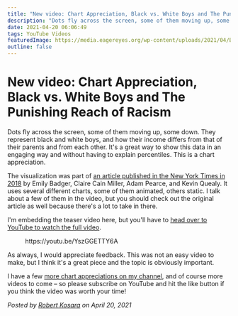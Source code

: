 ```yaml
---
title: "New video: Chart Appreciation, Black vs. White Boys and The Punishing Reach of Racism"
description: "Dots fly across the screen, some of them moving up, some down. They represent black and white boys, and how their income differs from that of their parents and from each other. It's a great way to show this data in an engaging way and without having to explain percentiles. This is a chart appreciation."
date: 2021-04-20 06:06:49
tags: YouTube Videos
featuredImage: https://media.eagereyes.org/wp-content/uploads/2021/04/Black-and-White-Boys-Thumb.jpeg
outline: false
---
```


# New video: Chart Appreciation, Black vs. White Boys and The Punishing Reach of Racism

Dots fly across the screen, some of them moving up, some down. They represent black and white boys, and how their income differs from that of their parents and from each other. It's a great way to show this data in an engaging way and without having to explain percentiles. This is a chart appreciation.

The visualization was part of <a href="https://www.nytimes.com/interactive/2018/03/19/upshot/race-class-white-and-black-men.html">an article published in the New York Times in 2018</a> by Emily Badger, Claire Cain Miller, Adam Pearce, and Kevin Quealy. It uses several different charts, some of them animated, others static. I talk about a few of them in the video, but you should check out the original article as well because there's a lot to take in there.

I'm embedding the teaser video here, but you'll have to <a href="https://youtu.be/VDXCYV7sbmw">head over to YouTube to watch the full video</a>.

<figure class="wp-block-embed is-type-video is-provider-youtube wp-block-embed-youtube wp-embed-aspect-16-9 wp-has-aspect-ratio"><div class="wp-block-embed__wrapper">
https://youtu.be/YszGGETTY6A
</div></figure>

As always, I would appreciate feedback. This was not an easy video to make, but I think it's a great piece and the topic is obviously important.

I have a few <a href="https://www.youtube.com/playlist?list=PLbzq0eVw_4Dkqd5kuwY3uMANPvVBQ292V">more chart appreciations on my channel</a>, and of course more videos to come – so please subscribe on YouTube and hit the like button if you think the video was worth your time!


_Posted by <a href="/about">Robert Kosara</a> on April 20, 2021_


